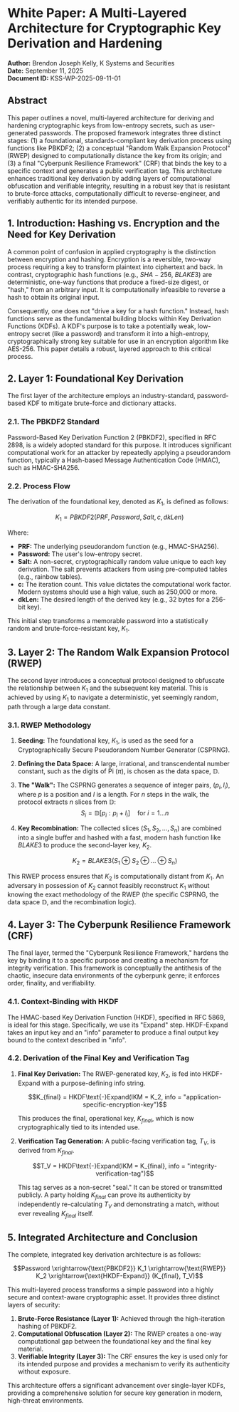 # White Paper: A Multi-Layered Architecture for Cryptographic Key Derivation and Hardening

**Author:** Brendon Joseph Kelly, K Systems and Securities  
**Date:** September 11, 2025  
**Document ID:** KSS-WP-2025-09-11-01

## Abstract

This paper outlines a novel, multi-layered architecture for deriving and hardening cryptographic keys from low-entropy secrets, such as user-generated passwords. The proposed framework integrates three distinct stages: (1) a foundational, standards-compliant key derivation process using functions like PBKDF2; (2) a conceptual "Random Walk Expansion Protocol" (RWEP) designed to computationally distance the key from its origin; and (3) a final "Cyberpunk Resilience Framework" (CRF) that binds the key to a specific context and generates a public verification tag. This architecture enhances traditional key derivation by adding layers of computational obfuscation and verifiable integrity, resulting in a robust key that is resistant to brute-force attacks, computationally difficult to reverse-engineer, and verifiably authentic for its intended purpose.

## 1. Introduction: Hashing vs. Encryption and the Need for Key Derivation

A common point of confusion in applied cryptography is the distinction between encryption and hashing. Encryption is a reversible, two-way process requiring a key to transform plaintext into ciphertext and back. In contrast, cryptographic hash functions (e.g., $SHA-256$, $BLAKE3$) are deterministic, one-way functions that produce a fixed-size digest, or "hash," from an arbitrary input. It is computationally infeasible to reverse a hash to obtain its original input.

Consequently, one does not "drive a key for a hash function." Instead, hash functions serve as the fundamental building blocks within Key Derivation Functions (KDFs). A KDF's purpose is to take a potentially weak, low-entropy secret (like a password) and transform it into a high-entropy, cryptographically strong key suitable for use in an encryption algorithm like AES-256. This paper details a robust, layered approach to this critical process.

## 2. Layer 1: Foundational Key Derivation

The first layer of the architecture employs an industry-standard, password-based KDF to mitigate brute-force and dictionary attacks.

### 2.1. The PBKDF2 Standard

Password-Based Key Derivation Function 2 (PBKDF2), specified in RFC 2898, is a widely adopted standard for this purpose. It introduces significant computational work for an attacker by repeatedly applying a pseudorandom function, typically a Hash-based Message Authentication Code (HMAC), such as HMAC-SHA256.

### 2.2. Process Flow

The derivation of the foundational key, denoted as $K_1$, is defined as follows:

$$K_1 = PBKDF2(PRF, Password, Salt, c, dkLen)$$

Where:

- **PRF:** The underlying pseudorandom function (e.g., HMAC-SHA256).
- **Password:** The user's low-entropy secret.
- **Salt:** A non-secret, cryptographically random value unique to each key derivation. The salt prevents attackers from using pre-computed tables (e.g., rainbow tables).
- **c:** The iteration count. This value dictates the computational work factor. Modern systems should use a high value, such as 250,000 or more.
- **dkLen:** The desired length of the derived key (e.g., 32 bytes for a 256-bit key).

This initial step transforms a memorable password into a statistically random and brute-force-resistant key, $K_1$.

## 3. Layer 2: The Random Walk Expansion Protocol (RWEP)

The second layer introduces a conceptual protocol designed to obfuscate the relationship between $K_1$ and the subsequent key material. This is achieved by using $K_1$ to navigate a deterministic, yet seemingly random, path through a large data constant.

### 3.1. RWEP Methodology

1. **Seeding:** The foundational key, $K_1$, is used as the seed for a Cryptographically Secure Pseudorandom Number Generator (CSPRNG).
2. **Defining the Data Space:** A large, irrational, and transcendental number constant, such as the digits of Pi ($\pi$), is chosen as the data space, $\mathbb{D}$.
3. **The "Walk":** The CSPRNG generates a sequence of integer pairs, $(p_i, l_i)$, where $p$ is a position and $l$ is a length. For $n$ steps in the walk, the protocol extracts $n$ slices from $\mathbb{D}$:
   $$S_i = \mathbb{D}[p_i : p_i + l_i] \quad \text{for } i = 1 \dots n$$
4. **Key Recombination:** The collected slices $(S_1, S_2, \dots, S_n)$ are combined into a single buffer and hashed with a fast, modern hash function like $BLAKE3$ to produce the second-layer key, $K_2$.

   $$K_2 = BLAKE3(S_1 \oplus S_2 \oplus \dots \oplus S_n)$$

This RWEP process ensures that $K_2$ is computationally distant from $K_1$. An adversary in possession of $K_2$ cannot feasibly reconstruct $K_1$ without knowing the exact methodology of the RWEP (the specific CSPRNG, the data space $\mathbb{D}$, and the recombination logic).

## 4. Layer 3: The Cyberpunk Resilience Framework (CRF)

The final layer, termed the "Cyberpunk Resilience Framework," hardens the key by binding it to a specific purpose and creating a mechanism for integrity verification. This framework is conceptually the antithesis of the chaotic, insecure data environments of the cyberpunk genre; it enforces order, finality, and verifiability.

### 4.1. Context-Binding with HKDF

The HMAC-based Key Derivation Function (HKDF), specified in RFC 5869, is ideal for this stage. Specifically, we use its "Expand" step. HKDF-Expand takes an input key and an "info" parameter to produce a final output key bound to the context described in "info".

### 4.2. Derivation of the Final Key and Verification Tag

1. **Final Key Derivation:** The RWEP-generated key, $K_2$, is fed into HKDF-Expand with a purpose-defining info string.

   $$K_{final} = HKDF\text{-}Expand(IKM = K_2, info = "application-specific-encryption-key")$$

   This produces the final, operational key, $K_{final}$, which is now cryptographically tied to its intended use.

2. **Verification Tag Generation:** A public-facing verification tag, $T_V$, is derived from $K_{final}$.

   $$T_V = HKDF\text{-}Expand(IKM = K_{final}, info = "integrity-verification-tag")$$

   This tag serves as a non-secret "seal." It can be stored or transmitted publicly. A party holding $K_{final}$ can prove its authenticity by independently re-calculating $T_V$ and demonstrating a match, without ever revealing $K_{final}$ itself.

## 5. Integrated Architecture and Conclusion

The complete, integrated key derivation architecture is as follows:

$$Password \xrightarrow{\text{PBKDF2}} K_1 \xrightarrow{\text{RWEP}} K_2 \xrightarrow{\text{HKDF-Expand}} (K_{final}, T_V)$$

This multi-layered process transforms a simple password into a highly secure and context-aware cryptographic asset. It provides three distinct layers of security:

1. **Brute-Force Resistance (Layer 1):** Achieved through the high-iteration hashing of PBKDF2.
2. **Computational Obfuscation (Layer 2):** The RWEP creates a one-way computational gap between the foundational key and the final key material.
3. **Verifiable Integrity (Layer 3):** The CRF ensures the key is used only for its intended purpose and provides a mechanism to verify its authenticity without exposure.

This architecture offers a significant advancement over single-layer KDFs, providing a comprehensive solution for secure key generation in modern, high-threat environments.
